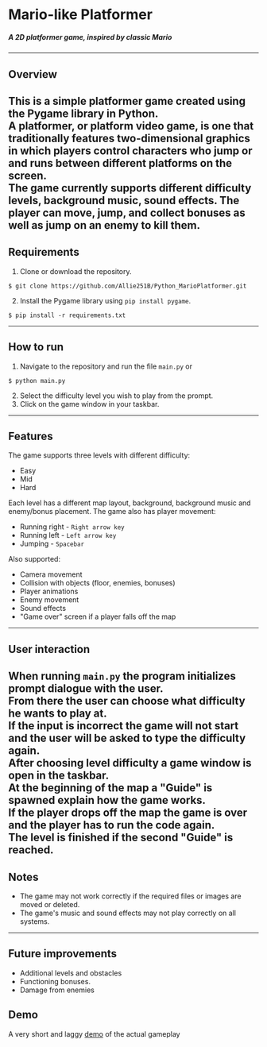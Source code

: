 # Mario-like Platformer
##### A 2D platformer game, inspired by classic Mario

---


## Overview
This is a simple platformer game created using the Pygame library in Python.
\
A platformer, or platform video game, 
is one that traditionally features two-dimensional graphics 
in which players control characters who jump or and runs between 
different platforms on the screen. 
\
Тhe game currently supports different difficulty levels, background music, 
sound effects. The player can move, jump, 
and collect bonuses as well as jump on an enemy to kill them.
---
## Requirements

1. Clone or download the repository.
```
$ git clone https://github.com/Allie251B/Python_MarioPlatformer.git
```
2. Install the Pygame library using `pip install pygame`.
```
$ pip install -r requirements.txt
```

---
## How to run
1. Navigate to the repository and run the file `main.py` or
```
$ python main.py
```
2. Select the difficulty level you wish to play from the prompt.
3. Click on the game window in your taskbar.
---
## Features
The game supports three levels with different difficulty:
* Easy
* Mid
* Hard 

Each level has a different map layout, background, background music and enemy/bonus placement.
The game also has player movement:
* Running right - `Right arrow key`
* Running left - `Left arrow key`
* Jumping - `Spacebar`

Also supported:
* Camera movement
* Collision with objects (floor, enemies, bonuses) 
* Player animations 
* Enemy movement
* Sound effects
* "Game over" screen if a player falls off the map

---
## User interaction
When running `main.py` the program initializes prompt dialogue with the user.
\
From there the user can choose what difficulty he wants to play at.
\
If the input is incorrect the game will not start and the user will be asked to type the difficulty again.
\
After choosing level difficulty a game window is open in the taskbar.
\
At the beginning of the map a "Guide" is spawned explain how the game works.
\
If the player drops off the map the game is over and the player has to run the code again.
\
The level is finished if the second "Guide" is reached. 
---
## Notes
* The game may not work correctly if the required files or images are moved or deleted.
* The game's music and sound effects may not play correctly on all systems.
---
## Future improvements
* Additional levels and obstacles
* Functioning bonuses.
* Damage from enemies


## Demo
A very short and laggy [demo](https://youtu.be/Ii3KuxVWZto) of the actual gameplay